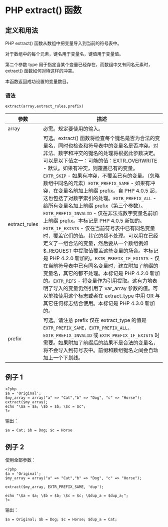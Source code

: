 # PHP extract() 函数



## 定义和用法

PHP extract() 函数从数组中把变量导入到当前的符号表中。

对于数组中的每个元素，键名用于变量名，键值用于变量值。

第二个参数 type 用于指定当某个变量已经存在，而数组中又有同名元素时，extract() 函数如何对待这样的冲突。

本函数返回成功设置的变量数目。

### 语法

```
extract(array,extract_rules,prefix)
```

| 参数 | 描述 |
| --- | --- |
| array | 必需。规定要使用的输入。 |
| extract_rules | 可选。extract() 函数将检查每个键名是否为合法的变量名，同时也检查和符号表中的变量名是否冲突。对非法、数字和冲突的键名的处理将根据此参数决定。可以是以下值之一：可能的值：EXTR_OVERWRITE - 默认。如果有冲突，则覆盖已有的变量。`EXTR_SKIP` - 如果有冲突，不覆盖已有的变量。（忽略数组中同名的元素）`EXTR_PREFIX_SAME` - 如果有冲突，在变量名前加上前缀 prefix。自 PHP 4.0.5 起，这也包括了对数字索引的处理。`EXTR_PREFIX_ALL` - 给所有变量名加上前缀 prefix（第三个参数）。`EXTR_PREFIX_INVALID` - 仅在非法或数字变量名前加上前缀 prefix。本标记是 PHP 4.0.5 新加的。`EXTR_IF_EXISTS` - 仅在当前符号表中已有同名变量时，覆盖它们的值。其它的都不处理。可以用在已经定义了一组合法的变量，然后要从一个数组例如 $_REQUEST 中提取值覆盖这些变量的场合。本标记是 PHP 4.2.0 新加的。`EXTR_PREFIX_IF_EXISTS` - 仅在当前符号表中已有同名变量时，建立附加了前缀的变量名，其它的都不处理。本标记是 PHP 4.2.0 新加的。`EXTR_REFS` - 将变量作为引用提取。这有力地表明了导入的变量仍然引用了 var_array 参数的值。可以单独使用这个标志或者在 extract_type 中用 OR 与其它任何标志结合使用。本标记是 PHP 4.3.0 新加的。|
| prefix | 可选。请注意 prefix 仅在 extract_type 的值是 `EXTR_PREFIX_SAME`，`EXTR_PREFIX_ALL`，`EXTR_PREFIX_INVALID` 或 `EXTR_PREFIX_IF_EXISTS` 时需要。如果附加了前缀后的结果不是合法的变量名，将不会导入到符号表中。前缀和数组键名之间会自动加上一个下划线。|

## 例子 1

```
<?php
$a = 'Original';
$my_array = array("a" => "Cat","b" => "Dog", "c" => "Horse");
extract($my_array);
echo "\$a = $a; \$b = $b; \$c = $c";
?>
```

输出：

```
$a = Cat; $b = Dog; $c = Horse
```

## 例子 2

使用全部参数：

```
<?php
$a = 'Original';
$my_array = array("a" => "Cat","b" => "Dog", "c" => "Horse");

extract($my_array, EXTR_PREFIX_SAME, 'dup');

echo "\$a = $a; \$b = $b; \$c = $c; \$dup_a = $dup_a;";
?>
```

输出：

```
$a = Original; $b = Dog; $c = Horse; $dup_a = Cat;
```
